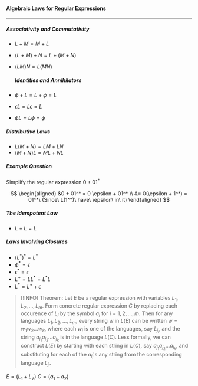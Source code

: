 ####  Algebraic Laws for Regular Expressions
---
##### Associativity and Commutativity
- $L + M = M + L$
- $(L + M) + N = L + (M + N)$
- $(LM)N = L(MN)$

  ##### Identities and Annihilators
- $\phi + L = L + \phi = L$
- $\epsilon L = L \epsilon = L$
- $\phi L = L\phi = \phi$

##### Distributive Laws
-  $L(M + N) = LM + LN$
- $(M + N)L = ML + NL$

##### Example Question
Simplify the regular expression $0 + 01^*$

$$
\begin{aligned}
&0 + 01^* = 0 \epsilon + 01^* \\
&= 0(\epsilon + 1^*) = 01^*\ (Since\ L(1^*)\ have\ \epsilon\ in\ it)
\end{aligned}
$$
##### The Idempotent Law
- $L + L = L$

##### Laws Involving Closures
- $(L^*)^* = L^*$
- $\phi^* = \epsilon$
- $\epsilon^* = \epsilon$
- $L^+ = LL^* = L^*L$
- $L^* = L^+ + \epsilon$

>[!INFO]
Theorem: Let $E$ be a regular expression with variables $L_1, L_2, ... , L_m.$ Form concrete regular expression $C$ by replacing each occurence of $L_i$ by the symbol $a_i$ for $i = 1,2, ..., m$. Then for any languages $L_1, L_2, ..., L_m$, every string $w$ in $L(E)$ can be written $w = w_1w_2...w_k$, where each $w_i$ is one of the languages, say $L_{j_i}$, and the string $a_{j_1}a_{j_2}...a_{j_k}$ is in the language $L(C)$.  Less formally, we can construct $L(E)$ by starting with each string in $L(C)$, say $a_{j_1}a_{j_2}...a_{j_k}$, and substituting for each of the $a_{j_i}$'s any string from the corresponding language $L_{j_i}.$

$E = (L_1 +L_2)$ 
$C = (a_1 + a_2)$


